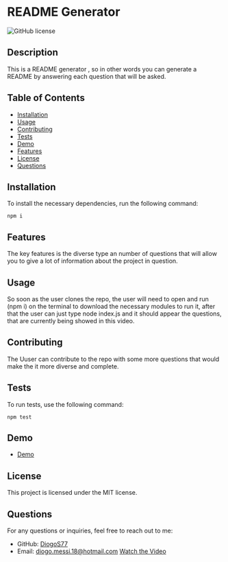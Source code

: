 # README Generator

![GitHub license](https://img.shields.io/badge/license-MIT-blue.svg)

## Description
This is a README generator , so in other words you can generate a README by answering each question that will be asked.

## Table of Contents
- [Installation](#installation)
- [Usage](#usage)
- [Contributing](#contributing)
- [Tests](#tests)
- [Demo](#demo)
- [Features](#features)
- [License](#license)
- [Questions](#questions)

## Installation
To install the necessary dependencies, run the following command:
```
npm i
```

## Features
The key features is the diverse type an number of questions that will allow you to give a lot of information about the project in question.


## Usage
So soon as the user clones the repo, the user will need to open and run (npm i) on the terminal to download the necessary modules to run it, after that the user can just type node index.js and it should appear the questions, that are currently being showed in this video.

## Contributing
The Uuser can contribute to the repo with some more questions that would make the it more diverse and complete.

## Tests
To run tests, use the following command:
```
npm test
```

## Demo
- [Demo](N/A)


## License

This project is licensed under the MIT license.

## Questions
For any questions or inquiries, feel free to reach out to me:
- GitHub: [DiogoS77](https://github.com/DiogoS77)
- Email: diogo.messi.18@hotmail.com
[Watch the Video](./video/walk-through-video.webm)
